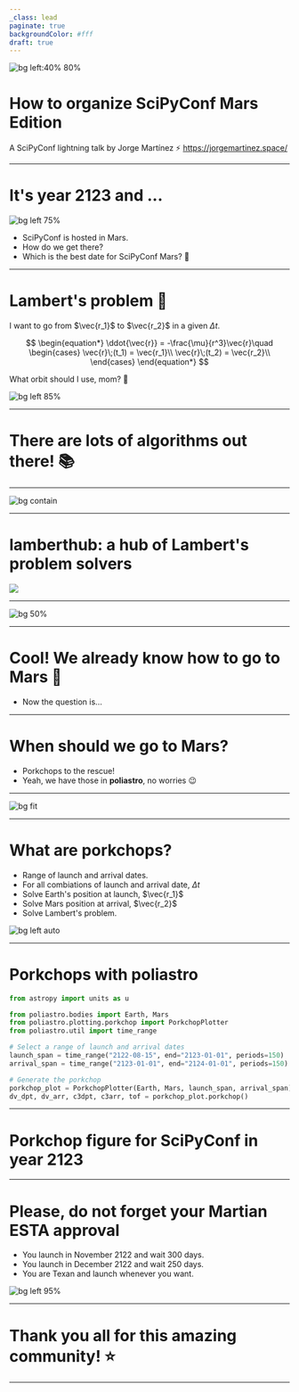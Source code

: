 ```yaml
---
_class: lead
paginate: true
backgroundColor: #fff
draft: true
---
```


![bg left:40% 80%](img/scipy_logo.png)

# How to organize SciPyConf Mars Edition

A SciPyConf lightning talk by Jorge Martínez :zap:
https://jorgemartinez.space/

---
# It's year 2123 and ...

![bg left 75%](img/mars.jpg)

* SciPyConf is hosted in Mars.
* How do we get there?
* Which is the best date for SciPyConf Mars? :thinking:
---

# Lambert's problem :memo:

I want to go from $\vec{r_1}$ to $\vec{r_2}$ in a given $\Delta t$.


$$
\begin{equation*}
    \ddot{\vec{r}} = -\frac{\mu}{r^3}\vec{r}\quad
    \begin{cases}
       \vec{r}\;(t_1) = \vec{r_1}\\
       \vec{r}\;(t_2) = \vec{r_2}\\   
    \end{cases}
\end{equation*}
$$

What orbit should I use, mom? :thinking:

![bg left 85%](img/lamberts_problem_geometry.png)

---
# There are lots of algorithms out there! :books:

---
![bg contain](img/iterations_comparison.png)

---

# lamberthub: a hub of Lambert's problem solvers
![](img/lamberthub_readme.png)

---
![bg 50%](img/lambert_lamberthub.png)

---

# Cool! We already know how to go to Mars :rocket:
* Now the question is...

---

# When should we go to Mars?
* Porkchops to the rescue!
* Yeah, we have those in **poliastro**, no worries :wink:

---
![bg fit](img/newton_poliastro.png)

---

# What are porkchops?

* Range of launch and arrival dates.
* For all combiations of launch and arrival date, $\Delta t$
* Solve Earth's position at launch, $\vec{r_1}$
* Solve Mars position at arrival, $\vec{r_2}$
* Solve Lambert's problem.
 
![bg left auto](img/porkchop_nasa.png)

---

# Porkchops with poliastro

```python
from astropy import units as u

from poliastro.bodies import Earth, Mars
from poliastro.plotting.porkchop import PorkchopPlotter
from poliastro.util import time_range

# Select a range of launch and arrival dates
launch_span = time_range("2122-08-15", end="2123-01-01", periods=150)
arrival_span = time_range("2123-01-01", end="2124-01-01", periods=150)

# Generate the porkchop
porkchop_plot = PorkchopPlotter(Earth, Mars, launch_span, arrival_span)
dv_dpt, dv_arr, c3dpt, c3arr, tof = porkchop_plot.porkchop()
```

---

# Porkchop figure for SciPyConf in year 2123

---
# Please, do not forget your Martian ESTA approval

* You launch in November 2122 and wait 300 days.
* You launch in December 2122 and wait 250 days.
* You are Texan and launch whenever you want.

![bg left 95%](img/scipy_porkchop.png)

---

# Thank you all for this amazing community! :star:

---
